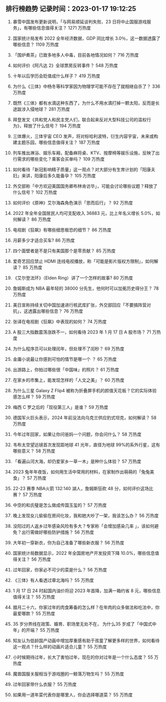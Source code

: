 
## 排行榜趋势 记录时间：2023-01-17 19:12:25
  
  1. 暴雪中国发布更新说明，「与网易顺延谈判失败、23 日将中止国服游戏服务」，有哪些信息值得关注？ 1271 万热度
    
  2. 国家统计局发布 2022 全年经济数据，GDP 同比增长 3.0％，这一数据透露了哪些信息？ 1109 万热度
    
  3. 「围炉煮茶」已致多地多人中毒，目前各地情况如何？ 716 万热度
    
  4. 如何评价《阿凡达 2》全球票房反转事件？ 548 万热度
    
  5. 十年以后学历会贬值成什么样子？ 419 万热度
    
  6. 为什么《三体》中杨冬等科学家因为物理学可能不存在了就相继自杀了？ 336 万热度
    
  7. 既然《三体》都有水滴这种东西了，为什么不用水滴打掉一颗太阳，反而是长途跋涉入侵地球？ 281 万热度
    
  8. 拜登发文《共和党人和民主党人们，联合起来反对大型科技公司的滥权行为》，释放了什么信号？ 194 万热度
    
  9. 三体爆火，三体宇宙 CEO 发声，将对标哈利波特，衍生内容宇宙，未来或构建主题乐园，哪些信息值得关注？ 187 万热度
    
  10. 列车推出淋浴、娱乐车厢，配备麻将桌、KTV、按摩椅等娱乐设施，反映了出行需求的哪些变化？乘客会买单吗？ 109 万热度
    
  11. 如何看待「新冠影响精子质量」这一观点？对大部分有生育计划的「阳康夫妇」来讲，阳康后多久能备孕？ 105 万热度
    
  12. 外交部称「中方欢迎美国国务卿布林肯访华」，可能会讨论哪些议题？释放了什么信号？ 102 万热度
    
  13. 如何评价《原神》艾尔海森角色演示「思而后行」？ 92 万热度
    
  14. 2022 年全年全国居民人均可支配收入 36883 元，比上年名义增长 5.0%，如何解读？ 86 万热度
    
  15. 电视剧《狂飙》有哪些细思极恐的细节？ 86 万热度
    
  16. 月薪多少才适合买车? 86 万热度
    
  17. 四个面壁者是不是只有美国那个是零贡献？ 85 万热度
    
  18. 爱奇艺回应禁止 HDMI 连线电视播放，称「可能是影片版权方限制」，如何解读？ 85 万热度
    
  19. 《艾尔登法环》（Elden Ring）讲了一个怎样的故事? 80 万热度
    
  20. 詹姆斯成为 NBA 最年轻的 38000 分先生，他何时可以加冕历史得分王？ 78 万热度
    
  21. 美日宣称持续关切中国加速进行核武库扩张，外交部回应「不要搞阵营对抗」，这透露出哪些信息？ 76 万热度
    
  22. 张译在电视剧《狂飙》中表现的如何？ 74 万热度
    
  23. A 股三大指数震荡涨跌不一，如何看待 2023 年 1 月 17 日 A 股市场？ 71 万热度
    
  24. 为什么程序员可以处理闰年，但处理不了闰秒？ 69 万热度
    
  25. 金庸小说最让你感到可怕的情节是哪一个 ？ 65 万热度
    
  26. 出游路上，你拍过哪些很「中国味」的照片？ 61 万热度
    
  27. 在家乡的市集上，能发现怎样的「人文之美」？ 60 万热度
    
  28. 为什么三星 Galaxy Z Flip4 被称为折叠屏手机的颜值天花板？它的实际体验感怎么样？ 59 万热度
    
  29. 梅西 C 罗之后的「现役第三人」是谁？ 59 万热度
    
  30. 德国军火巨头表示，2024 年前没法向乌克兰供应豹式坦克，如何解读？ 58 万热度
    
  31. 今年过年回家，如果让你问爸妈一个问题，你会问什么？ 58 万热度
    
  32. 韦布太空望远镜首次发现距地球 41 光年，直径为地球 99%的系外行星，这有哪些意义？ 58 万热度
    
  33. 「看遍山河大海，却仍爱家乡一草一木」是种什么体验？ 57 万热度
    
  34. 2023 兔年年夜饭，如何用生活中常用的材料，在家制作出萌萌的「兔兔美食」？ 57 万热度
    
  35. 22-23 赛季 NBA火箭 132:140 湖人，詹姆斯狂砍 48 分，如何评价这场比赛？ 57 万热度
    
  36. 中空的和氏璧是怎么做成传国玉玺的？ 57 万热度
    
  37. 晚上发现女儿偷偷在房间化妆，我和她大吵了一架，我该怎么办？ 56 万热度
    
  38. 没阳过的人返乡过年感染风险有多大？专家称「会增加感染几率 」，该如何避免？出行需做好哪些防护措施？ 56 万热度
    
  39. 大年初一穿新衣，你为自己准备了哪些新衣服？ 56 万热度
    
  40. 国家统计局数据显示，2022 年全国房地产开发投资下降 10.0%，哪些信息值得关注？ 56 万热度
    
  41. 过年回家，你家必不可少的菜是什么？ 56 万热度
    
  42. 《三体》有人看透过章北海吗？ 55 万热度
    
  43. 1 月 17 日 24 时起国内油价将迎 2023 年首降，加满一箱约省 8 元，哪些信息值得关注？ 55 万热度
    
  44. 腊月二十六，你家过年的肉食筹备的怎么样？在年肉的众多做法和吃法中，你最爱哪款？ 55 万热度
    
  45. 35 岁分界线在政策、婚育、职场里无处不在， 为什么35 岁成了「中国式中年」的开端？ 55 万热度
    
  46. 知友认为低龄国产动画中增加厚重感有助于孩童了解更多样的世界，如何看待这一观点？什么样的动画片适合儿童？ 55 万热度
    
  47. 小时候期待过年，长大了害怕过年，现在的你对过年是一个什么态度？ 55 万热度
    
  48. 魔兽国服关服相当于游戏圈的一鲸落万物生吗？ 55 万热度
    
  49. 过年回家带什么衣服？ 55 万热度
    
  50. 如果用一道年菜代表你是哪里人，你会选择哪道菜？ 55 万热度
    